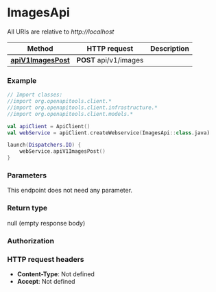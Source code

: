# ImagesApi

All URIs are relative to *http://localhost*

Method | HTTP request | Description
------------- | ------------- | -------------
[**apiV1ImagesPost**](ImagesApi.md#apiV1ImagesPost) | **POST** api/v1/images | 





### Example
```kotlin
// Import classes:
//import org.openapitools.client.*
//import org.openapitools.client.infrastructure.*
//import org.openapitools.client.models.*

val apiClient = ApiClient()
val webService = apiClient.createWebservice(ImagesApi::class.java)

launch(Dispatchers.IO) {
    webService.apiV1ImagesPost()
}
```

### Parameters
This endpoint does not need any parameter.

### Return type

null (empty response body)

### Authorization



### HTTP request headers

 - **Content-Type**: Not defined
 - **Accept**: Not defined

